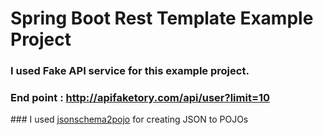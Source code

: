 # Spring Boot Rest Template Example Project

### I used Fake API service for this example project.

### End point : http://apifaketory.com/api/user?limit=10

### I used <a href="http://www.jsonschema2pojo.org/">jsonschema2pojo</a> for creating JSON to POJOs



 